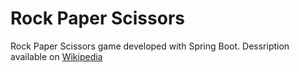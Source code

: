 # Rock Paper Scissors
Rock Paper Scissors game developed with Spring Boot.
Dessription available on [Wikipedia](https://en.wikipedia.org/wiki/Rock_paper_scissors)
